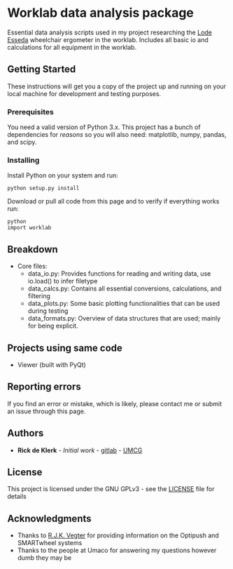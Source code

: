 # Worklab data analysis package

Essential data analysis scripts used in my project researching the [Lode Esseda](https://www.lode.nl/en/product/esseda-wheelchair-ergometer/637) wheelchair ergometer in the worklab. Includes all basic io and calculations for all equipment in the worklab.

## Getting Started

These instructions will get you a copy of the project up and running on your local machine for development and testing purposes.

### Prerequisites

You need a valid version of Python 3.x. This project has a bunch of dependencies for *reasons* so you will also need: matplotlib, numpy, pandas, and scipy.

### Installing

Install Python on your system and run:

```
python setup.py install
```

Download or pull all code from this page and to verify if everything works run:

```
python
import worklab
```

## Breakdown

* Core files:
	* data_io.py: 		Provides functions for reading and writing data, use io.load() to infer filetype
	* data_calcs.py: 	Contains all essential conversions, calculations, and filtering
	* data_plots.py: 	Some basic plotting functionalities that can be used during testing
	* data_formats.py: 	Overview of data structures that are used; mainly for being explicit.

## Projects using same code

* Viewer (built with PyQt)	

## Reporting errors

If you find an error or mistake, which is likely, please contact me or submit an issue through this page.

## Authors

* **Rick de Klerk** - *Initial work* - [gitlab](https://gitlab.com/rickdkk) - [UMCG](https://www.rug.nl/staff/r.de.klerk/)

## License

This project is licensed under the GNU GPLv3 - see the [LICENSE](LICENSE) file for details

## Acknowledgments

* Thanks to [R.J.K. Vegter](https://www.rug.nl/staff/r.j.k.vegter/) for providing information on the Optipush and SMARTwheel systems
* Thanks to the people at Umaco for answering my questions however dumb they may be
